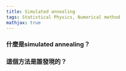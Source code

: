 ```yaml
---
title: Simulated annealing
tags: Statistical Physics, Numerical method
mathjax: true
---
```


### 什麼是simulated annealing？

### 這個方法是誰發現的？

